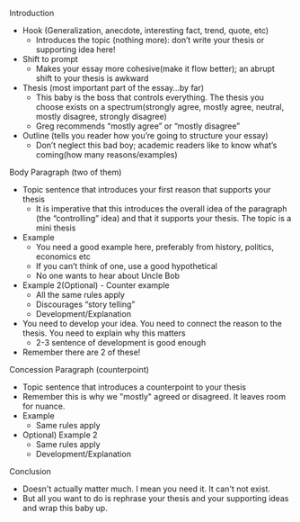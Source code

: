 Introduction 
- Hook (Generalization, anecdote, interesting fact, trend, quote, etc)
	- Introduces the topic (nothing more): don’t write your thesis or supporting idea here!
- Shift to prompt
	- Makes your essay more cohesive(make it flow better); an abrupt shift to your thesis is awkward
- Thesis (most important part of the essay…by far)
	- This baby is the boss that controls everything. The thesis you choose exists on a spectrum(strongly agree, mostly agree, neutral, mostly disagree, strongly disagree)
	- Greg recommends “mostly agree” or “mostly disagree”
- Outline (tells you reader how you’re going to structure your essay)
	- Don’t neglect this bad boy; academic readers like to know what’s coming(how many reasons/examples)

Body Paragraph (two of them)
- Topic sentence that introduces your first reason that supports your thesis
	- It is imperative that this introduces the overall idea of the paragraph (the “controlling” idea) and that it supports your thesis. The topic is a mini thesis
- Example 
	- You need a good example here, preferably from history, politics, economics etc
	- If you can’t think of one, use a good hypothetical 
	- No one wants to hear about Uncle Bob
- Example 2(Optional) - Counter example
	- All the same rules apply
	- Discourages “story telling”
	- Development/Explanation
- You need to develop your idea. You need to connect the reason to the thesis. You need to explain why this matters
	- 2-3 sentence of development is good enough
- Remember there are 2 of these!

Concession Paragraph (counterpoint)
- Topic sentence that introduces a counterpoint to your thesis
- Remember this is why we "mostly" agreed or disagreed. It leaves room for nuance.
- Example 
	- Same rules apply
- Optional) Example 2
	- Same rules apply
	- Development/Explanation 

Conclusion
- Doesn't actually matter much. I mean you need it. It can't not exist.
- But all you want to do is rephrase your thesis and your supporting ideas and wrap this baby up.